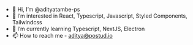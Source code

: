 - 👋 Hi, I’m @adityatambe-ps
- 👀 I’m interested in React, Typescript, Javascript, Styled Components, Tailwindcss
- 🌱 I’m currently learning Typescript, NextJS, Electron
- 📫 How to reach me - aditya@postud.io

<!---
adityatambe-ps/adityatambe-ps is a ✨ special ✨ repository because its `README.md` (this file) appears on your GitHub profile.
You can click the Preview link to take a look at your changes.
--->
